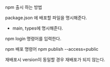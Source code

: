 npm 출시 하는 방법

package.json 에 배포할 파일을 명시해준다.

- main, types에 명시해준다.

npm login 명령어를 입력한다.

npm 배포 명령어
npm publish --access=public

재배포시 version이 동일할 경우 재배포가 되지 않는다.
